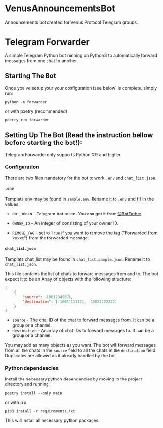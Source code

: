 # VenusAnnouncementsBot

Announcements bot created for Venus Protocol Telegram groups.

# Telegram Forwarder

A simple Telegram Python bot running on Python3 to automatically forward messages from one chat to another.

## Starting The Bot

Once you've setup your your configuration (see below) is complete, simply run:

```shell
python -m forwarder
```

or with poetry (recommended)

```shell
poetry run forwarder
```

## Setting Up The Bot (Read the instruction bellow before starting the bot!):

Telegram Forwarder only supports Python 3.9 and higher.

### Configuration

There are two files mandatory for the bot to work `.env` and `chat_list.json`.

#### `.env`

Template env may be found in `sample.env`. Rename it to `.env` and fill in the values:

-   `BOT_TOKEN` - Telegram bot token. You can get it from [@BotFather](https://t.me/BotFather)

-   `OWNER_ID` - An integer of consisting of your owner ID.

-   `REMOVE_TAG` - set to `True` if you want to remove the tag ("Forwarded from xxxxx") from the forwarded message.

#### `chat_list.json`

Template chat_list may be found in `chat_list.sample.json`. Rename it to `chat_list.json`.

This file contains the list of chats to forward messages from and to. The bot expect it to be an Array of objects with the following structure:

```json
[
    {
        "source": -10012345678,
        "destination": [-10011111111, -10022222222]
    }
]
```

-   `source` - The chat ID of the chat to forward messages from. It can be a group or a channel.
-   `destination` - An array of chat IDs to forward messages to. It can be a group or a channel.

You may add as many objects as you want. The bot will forward messages from all the chats in the `source` field to all the chats in the `destination` field. Duplicates are allowed as it already handled by the bot.

### Python dependencies

Install the necessary python dependencies by moving to the project directory and running:

```shell
poetry install --only main
```

or with pip

```shell
pip3 install -r requirements.txt
```

This will install all necessary python packages.


